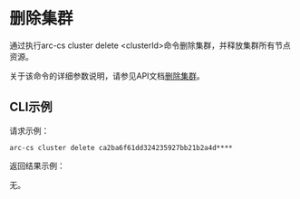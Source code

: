 # 删除集群

通过执行arc-cs cluster delete <clusterId\>命令删除集群，并释放集群所有节点资源。

关于该命令的详细参数说明，请参见API文档[删除集群](/cn.zh-CN/API参考/集群/删除集群.md)。

## CLI示例

请求示例：

```
arc-cs cluster delete ca2ba6f61dd324235927bb21b2a4d****
```

返回结果示例：

无。

